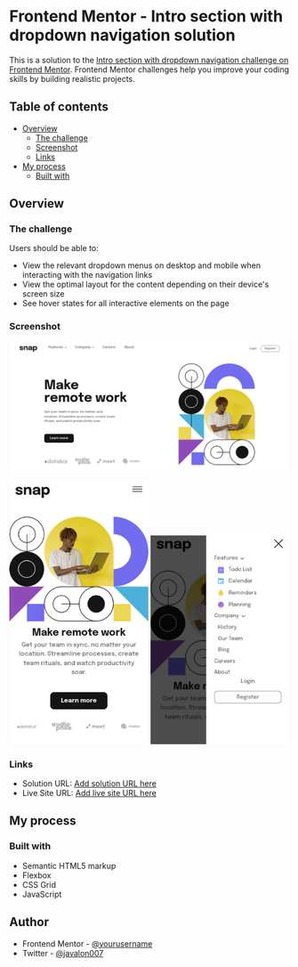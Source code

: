 # Frontend Mentor - Intro section with dropdown navigation solution

This is a solution to the [Intro section with dropdown navigation challenge on Frontend Mentor](https://www.frontendmentor.io/challenges/intro-section-with-dropdown-navigation-ryaPetHE5). Frontend Mentor challenges help you improve your coding skills by building realistic projects. 

## Table of contents

- [Overview](#overview)
  - [The challenge](#the-challenge)
  - [Screenshot](#screenshot)
  - [Links](#links)
- [My process](#my-process)
  - [Built with](#built-with)

## Overview

### The challenge

Users should be able to:

- View the relevant dropdown menus on desktop and mobile when interacting with the navigation links
- View the optimal layout for the content depending on their device's screen size
- See hover states for all interactive elements on the page

### Screenshot

![Desktop preview](https://github.com/ezechuka/intro-section-with-dropdown-navigation/blob/main/screenshots/desktop-preview.png?raw=true)
<p>
    <img src="https://github.com/ezechuka/intro-section-with-dropdown-navigation/blob/main/screenshots/mobile-preview.png?raw=true" width="250px" height="auto"/>
     <img src="https://github.com/ezechuka/intro-section-with-dropdown-navigation/blob/main/screenshots/mobile-preview-expanded.png?raw=true" width="250px" height="auto"/>
</p>

### Links

- Solution URL: [Add solution URL here](https://your-solution-url.com)
- Live Site URL: [Add live site URL here](https://your-live-site-url.com)

## My process

### Built with

- Semantic HTML5 markup
- Flexbox
- CSS Grid
- JavaScript

## Author
- Frontend Mentor - [@yourusername](https://www.frontendmentor.io/profile/ezechuka)
- Twitter - [@javalon007](https://www.twitter.com/javalon007)
